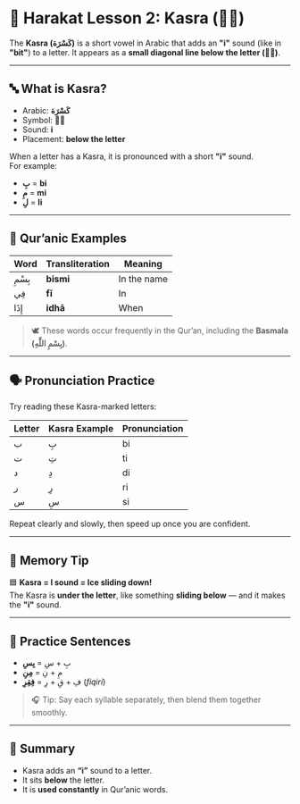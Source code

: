 # 💠 Harakat Lesson 2: Kasra (◌ِ)

The **Kasra (كَسْرَة)** is a short vowel in Arabic that adds an **"i"** sound (like in **"bit"**) to a letter. It appears as a **small diagonal line below the letter (◌ِ)**.

---

## 🔤 What is Kasra?

- Arabic: **كَسْرَة**
- Symbol: **◌ِ**
- Sound: **i**
- Placement: **below the letter**

When a letter has a Kasra, it is pronounced with a short **"i"** sound.  
For example:

- **بِ** = **bi**
- **مِ** = **mi**
- **لِ** = **li**

---

## 📖 Qur’anic Examples

| Word   | Transliteration | Meaning     |
| ------ | --------------- | ----------- |
| بِسْمِ | **bismi**       | In the name |
| فِي    | **fī**          | In          |
| إِذَا  | **idhā**        | When        |

> 🕊️ These words occur frequently in the Qur’an, including the **Basmala (بِسْمِ اللَّهِ)**.

---

## 🗣️ Pronunciation Practice

Try reading these Kasra-marked letters:

| Letter | Kasra Example | Pronunciation |
| ------ | ------------- | ------------- |
| ب      | بِ            | bi            |
| ت      | تِ            | ti            |
| د      | دِ            | di            |
| ر      | رِ            | ri            |
| س      | سِ            | si            |

Repeat clearly and slowly, then speed up once you are confident.

---

## 🧠 Memory Tip

🟦 **Kasra = I sound = Ice sliding down!**  
The Kasra is **under the letter**, like something **sliding below** — and it makes the **"i"** sound.

---

## 📝 Practice Sentences

- بِ + سِ = **بِسِ**
- مِ + نِ = **مِنِ**
- فِ + قِ + رِ = **فِقِرِ** (_fiqiri_)

> 🎧 Tip: Say each syllable separately, then blend them together smoothly.

---

## 📌 Summary

- Kasra adds an **“i”** sound to a letter.
- It sits **below** the letter.
- It is **used constantly** in Qur’anic words.
